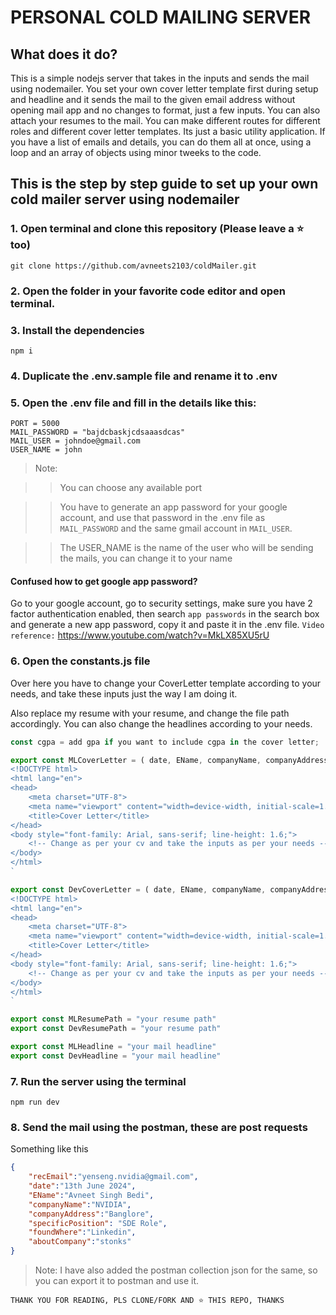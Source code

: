 # PERSONAL COLD MAILING SERVER
## What does it do?
This is a simple nodejs server that takes in the inputs and sends the mail using nodemailer.
You set your own cover letter template first during setup and headline and it sends the mail to the given email address without opening mail app and no changes to format, just a few inputs. You can also attach your resumes to the mail. You can make different routes for different roles and different cover letter templates. Its just a basic utility application.
If you have a list of emails and details, you can do them all at once, using a loop and an array of objects using minor tweeks to the code.

## This is the step by step guide to set up your own cold mailer server using nodemailer

### 1. Open terminal and clone this repository (Please leave a ⭐ too)
`
git clone https://github.com/avneets2103/coldMailer.git
`

### 2. Open the folder in your favorite code editor and open terminal.

### 3. Install the dependencies
`
npm i
`

### 4. Duplicate the .env.sample file and rename it to .env

### 5. Open the .env file and fill in the details like this:

```
PORT = 5000
MAIL_PASSWORD = "bajdcbaskjcdsaaasdcas"
MAIL_USER = johndoe@gmail.com
USER_NAME = john
```

> Note: 

>> You can choose any available port

>> You have to generate an app password for your google account, and use that password in the .env file as `MAIL_PASSWORD` and the same gmail account in `MAIL_USER`.

>> The USER_NAME is the name of the user who will be sending the mails, you can change it to your name

#### Confused how to get google app password? 
Go to your google account, go to security settings, make sure you have 2 factor authentication enabled, then search `app passwords` in the search box and generate a new app password, copy it and paste it in the .env file.
`Video reference:` https://www.youtube.com/watch?v=MkLX85XU5rU

### 6. Open the constants.js file
Over here you have to change your CoverLetter template according to your needs, and take these inputs just the way I am doing it.

Also replace my resume with your resume, and change the file path accordingly.
You can also change the headlines according to your needs.

```js
const cgpa = add gpa if you want to include cgpa in the cover letter;

export const MLCoverLetter = ( date, EName, companyName, companyAddress,specificPosition, foundWhere, aboutCompany) => `
<!DOCTYPE html>
<html lang="en">
<head>
    <meta charset="UTF-8">
    <meta name="viewport" content="width=device-width, initial-scale=1.0">
    <title>Cover Letter</title>
</head>
<body style="font-family: Arial, sans-serif; line-height: 1.6;">
    <!-- Change as per your cv and take the inputs as per your needs -->
</body>
</html>
` 

export const DevCoverLetter = ( date, EName, companyName, companyAddress,specificPosition, foundWhere, aboutCompany) => `
<!DOCTYPE html>
<html lang="en">
<head>
    <meta charset="UTF-8">
    <meta name="viewport" content="width=device-width, initial-scale=1.0">
    <title>Cover Letter</title>
</head>
<body style="font-family: Arial, sans-serif; line-height: 1.6;">
    <!-- Change as per your cv and take the inputs as per your needs -->
</body>
</html>
` 

export const MLResumePath = "your resume path"
export const DevResumePath = "your resume path"

export const MLHeadline = "your mail headline"
export const DevHeadline = "your mail headline"
```


### 7. Run the server using the terminal
`npm run dev`

### 8. Send the mail using the postman, these are post requests
Something like this
```json
{
    "recEmail":"yenseng.nvidia@gmail.com",
    "date":"13th June 2024",
    "EName":"Avneet Singh Bedi",
    "companyName":"NVIDIA",
    "companyAddress":"Banglore",
    "specificPosition": "SDE Role",
    "foundWhere":"Linkedin",
    "aboutCompany":"stonks"
}
```

> Note: I have also added the postman collection json for the same, so you can export it to postman and use it.

`THANK YOU FOR READING, PLS CLONE/FORK AND ⭐ THIS REPO, THANKS`
